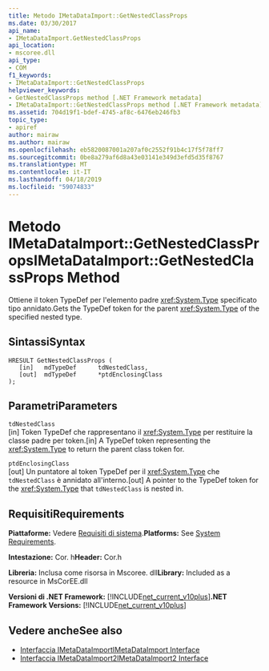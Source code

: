 ```yaml
---
title: Metodo IMetaDataImport::GetNestedClassProps
ms.date: 03/30/2017
api_name:
- IMetaDataImport.GetNestedClassProps
api_location:
- mscoree.dll
api_type:
- COM
f1_keywords:
- IMetaDataImport::GetNestedClassProps
helpviewer_keywords:
- GetNestedClassProps method [.NET Framework metadata]
- IMetaDataImport::GetNestedClassProps method [.NET Framework metadata]
ms.assetid: 704d19f1-bdef-4745-af8c-6476eb246fb3
topic_type:
- apiref
author: mairaw
ms.author: mairaw
ms.openlocfilehash: eb5820087001a207af0c2552f91b4c17f5f78ff7
ms.sourcegitcommit: 0be8a279af6d8a43e03141e349d3efd5d35f8767
ms.translationtype: MT
ms.contentlocale: it-IT
ms.lasthandoff: 04/18/2019
ms.locfileid: "59074833"
---
```

# <a name="imetadataimportgetnestedclassprops-method"></a><span data-ttu-id="3fb3a-102">Metodo IMetaDataImport::GetNestedClassProps</span><span class="sxs-lookup"><span data-stu-id="3fb3a-102">IMetaDataImport::GetNestedClassProps Method</span></span>
<span data-ttu-id="3fb3a-103">Ottiene il token TypeDef per l'elemento padre <xref:System.Type> specificato tipo annidato.</span><span class="sxs-lookup"><span data-stu-id="3fb3a-103">Gets the TypeDef token for the parent <xref:System.Type> of the specified nested type.</span></span>  
  
## <a name="syntax"></a><span data-ttu-id="3fb3a-104">Sintassi</span><span class="sxs-lookup"><span data-stu-id="3fb3a-104">Syntax</span></span>  
  
```  
HRESULT GetNestedClassProps (  
   [in]   mdTypeDef      tdNestedClass,  
   [out]  mdTypeDef      *ptdEnclosingClass  
);  
```  
  
## <a name="parameters"></a><span data-ttu-id="3fb3a-105">Parametri</span><span class="sxs-lookup"><span data-stu-id="3fb3a-105">Parameters</span></span>  
 `tdNestedClass`  
 <span data-ttu-id="3fb3a-106">[in] Token TypeDef che rappresentano il <xref:System.Type> per restituire la classe padre per token.</span><span class="sxs-lookup"><span data-stu-id="3fb3a-106">[in] A TypeDef token representing the <xref:System.Type> to return the parent class token for.</span></span>  
  
 `ptdEnclosingClass`  
 <span data-ttu-id="3fb3a-107">[out] Un puntatore al token TypeDef per il <xref:System.Type> che `tdNestedClass` è annidato all'interno.</span><span class="sxs-lookup"><span data-stu-id="3fb3a-107">[out] A pointer to the TypeDef token for the <xref:System.Type> that `tdNestedClass` is nested in.</span></span>  
  
## <a name="requirements"></a><span data-ttu-id="3fb3a-108">Requisiti</span><span class="sxs-lookup"><span data-stu-id="3fb3a-108">Requirements</span></span>  
 <span data-ttu-id="3fb3a-109">**Piattaforme:** Vedere [Requisiti di sistema](../../../../docs/framework/get-started/system-requirements.md).</span><span class="sxs-lookup"><span data-stu-id="3fb3a-109">**Platforms:** See [System Requirements](../../../../docs/framework/get-started/system-requirements.md).</span></span>  
  
 <span data-ttu-id="3fb3a-110">**Intestazione:** Cor. h</span><span class="sxs-lookup"><span data-stu-id="3fb3a-110">**Header:** Cor.h</span></span>  
  
 <span data-ttu-id="3fb3a-111">**Libreria:** Inclusa come risorsa in Mscoree. dll</span><span class="sxs-lookup"><span data-stu-id="3fb3a-111">**Library:** Included as a resource in MsCorEE.dll</span></span>  
  
 <span data-ttu-id="3fb3a-112">**Versioni di .NET Framework:** [!INCLUDE[net_current_v10plus](../../../../includes/net-current-v10plus-md.md)]</span><span class="sxs-lookup"><span data-stu-id="3fb3a-112">**.NET Framework Versions:** [!INCLUDE[net_current_v10plus](../../../../includes/net-current-v10plus-md.md)]</span></span>  
  
## <a name="see-also"></a><span data-ttu-id="3fb3a-113">Vedere anche</span><span class="sxs-lookup"><span data-stu-id="3fb3a-113">See also</span></span>

- [<span data-ttu-id="3fb3a-114">Interfaccia IMetaDataImport</span><span class="sxs-lookup"><span data-stu-id="3fb3a-114">IMetaDataImport Interface</span></span>](../../../../docs/framework/unmanaged-api/metadata/imetadataimport-interface.md)
- [<span data-ttu-id="3fb3a-115">Interfaccia IMetaDataImport2</span><span class="sxs-lookup"><span data-stu-id="3fb3a-115">IMetaDataImport2 Interface</span></span>](../../../../docs/framework/unmanaged-api/metadata/imetadataimport2-interface.md)
